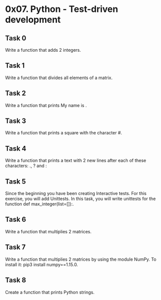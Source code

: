 # 0x07. Python - Test-driven development
## Task 0
  Write a function that adds 2 integers.
## Task 1
  Write a function that divides all elements of a matrix.
## Task 2
  Write a function that prints My name is <first name> <last name>.
## Task 3
  Write a function that prints a square with the character #.
## Task 4
  Write a function that prints a text with 2 new lines after each of these characters: ., ? and :
## Task 5
  Since the beginning you have been creating Interactive tests. For this exercise, you will add Unittests. In this task, you will write unittests for the function def max_integer(list=[]):.
## Task 6
  Write a function that multiplies 2 matrices.
## Task 7
  Write a function that multiplies 2 matrices by using the module NumPy. To install it: pip3 install numpy==1.15.0.
## Task 8
  Create a function that prints Python strings.